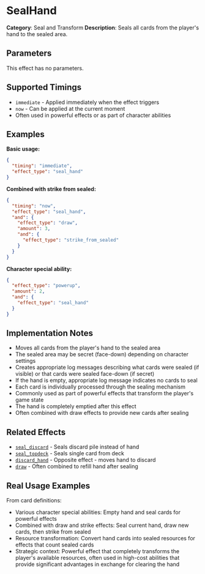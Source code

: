 # SealHand

**Category**: Seal and Transform
**Description**: Seals all cards from the player's hand to the sealed area.

## Parameters

This effect has no parameters.

## Supported Timings

- `immediate` - Applied immediately when the effect triggers
- `now` - Can be applied at the current moment
- Often used in powerful effects or as part of character abilities

## Examples

**Basic usage:**
```json
{
  "timing": "immediate",
  "effect_type": "seal_hand"
}
```

**Combined with strike from sealed:**
```json
{
  "timing": "now",
  "effect_type": "seal_hand",
  "and": {
    "effect_type": "draw",
    "amount": 3,
    "and": {
      "effect_type": "strike_from_sealed"
    }
  }
}
```

**Character special ability:**
```json
{
  "effect_type": "powerup",
  "amount": 2,
  "and": {
    "effect_type": "seal_hand"
  }
}
```

## Implementation Notes

- Moves all cards from the player's hand to the sealed area
- The sealed area may be secret (face-down) depending on character settings
- Creates appropriate log messages describing what cards were sealed (if visible) or that cards were sealed face-down (if secret)
- If the hand is empty, appropriate log message indicates no cards to seal
- Each card is individually processed through the sealing mechanism
- Commonly used as part of powerful effects that transform the player's game state
- The hand is completely emptied after this effect
- Often combined with draw effects to provide new cards after sealing

## Related Effects

- [`seal_discard`](seal_discard.md) - Seals discard pile instead of hand
- [`seal_topdeck`](seal_topdeck.md) - Seals single card from deck
- [`discard_hand`](../cards/discard_hand.md) - Opposite effect - moves hand to discard
- [`draw`](../cards/draw.md) - Often combined to refill hand after sealing

## Real Usage Examples

From card definitions:
- Various character special abilities: Empty hand and seal cards for powerful effects
- Combined with draw and strike effects: Seal current hand, draw new cards, then strike from sealed
- Resource transformation: Convert hand cards into sealed resources for effects that count sealed cards
- Strategic context: Powerful effect that completely transforms the player's available resources, often used in high-cost abilities that provide significant advantages in exchange for clearing the hand